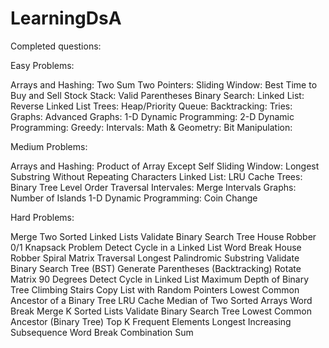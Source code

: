 # LearningDsA

Completed questions:

Easy Problems:

Arrays and Hashing: Two Sum
Two Pointers:
Sliding Window: Best Time to Buy and Sell Stock
Stack: Valid Parentheses
Binary Search:
Linked List: Reverse Linked List
Trees:
Heap/Priority Queue:
Backtracking:
Tries:
Graphs:
Advanced Graphs:
1-D Dynamic Programming:
2-D Dynamic Programming:
Greedy:
Intervals:
Math & Geometry:
Bit Manipulation:

Medium Problems:

Arrays and Hashing: Product of Array Except Self
Sliding Window: Longest Substring Without Repeating Characters
Linked List: LRU Cache
Trees: Binary Tree Level Order Traversal
Intervales: Merge Intervals
Graphs: Number of Islands
1-D Dynamic Programming: Coin Change

Hard Problems:


Merge Two Sorted Linked Lists
Validate Binary Search Tree
House Robber
0/1 Knapsack Problem
Detect Cycle in a Linked List
Word Break
House Robber
Spiral Matrix Traversal
Longest Palindromic Substring
Validate Binary Search Tree (BST)
Generate Parentheses (Backtracking)
Rotate Matrix 90 Degrees
Detect Cycle in Linked List
Maximum Depth of Binary Tree
Climbing Stairs
Copy List with Random Pointers
Lowest Common Ancestor of a Binary Tree
LRU Cache
Median of Two Sorted Arrays
Word Break
Merge K Sorted Lists
Validate Binary Search Tree
Lowest Common Ancestor (Binary Tree)
Top K Frequent Elements
Longest Increasing Subsequence
Word Break
Combination Sum